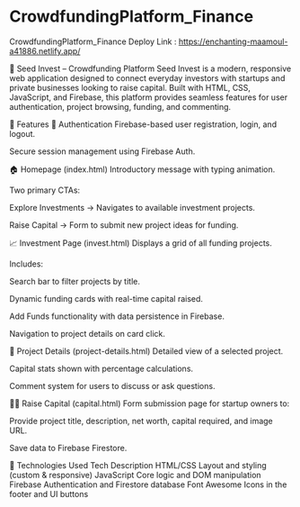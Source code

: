 # CrowdfundingPlatform_Finance

CrowdfundingPlatform_Finance Deploy Link : https://enchanting-maamoul-a41886.netlify.app/

🌱 Seed Invest – Crowdfunding Platform
Seed Invest is a modern, responsive web application designed to connect everyday investors with startups and private businesses looking to raise capital. Built with HTML, CSS, JavaScript, and Firebase, this platform provides seamless features for user authentication, project browsing, funding, and commenting.

🚀 Features
🔐 Authentication
Firebase-based user registration, login, and logout.

Secure session management using Firebase Auth.

🏠 Homepage (index.html)
Introductory message with typing animation.

Two primary CTAs:

Explore Investments → Navigates to available investment projects.

Raise Capital → Form to submit new project ideas for funding.

📈 Investment Page (invest.html)
Displays a grid of all funding projects.

Includes:

Search bar to filter projects by title.

Dynamic funding cards with real-time capital raised.

Add Funds functionality with data persistence in Firebase.

Navigation to project details on card click.

🧾 Project Details (project-details.html)
Detailed view of a selected project.

Capital stats shown with percentage calculations.

Comment system for users to discuss or ask questions.

🧑‍💼 Raise Capital (capital.html)
Form submission page for startup owners to:

Provide project title, description, net worth, capital required, and image URL.

Save data to Firebase Firestore.

🧠 Technologies Used
Tech Description
HTML/CSS Layout and styling (custom & responsive)
JavaScript Core logic and DOM manipulation
Firebase Authentication and Firestore database
Font Awesome Icons in the footer and UI buttons
